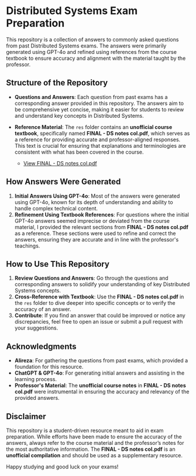 # Distributed Systems Exam Preparation

This repository is a collection of answers to commonly asked questions from past Distributed Systems exams. The answers were primarily generated using GPT-4o and refined using references from the course textbook to ensure accuracy and alignment with the material taught by the professor.

## Structure of the Repository

- **Questions and Answers**: Each question from past exams has a corresponding answer provided in this repository. The answers aim to be comprehensive yet concise, making it easier for students to review and understand key concepts in Distributed Systems.
- **Reference Material**: The `res` folder contains an **unofficial course textbook**, specifically named **FINAL - DS notes col.pdf**, which serves as a reference for providing accurate and professor-aligned responses. This text is crucial for ensuring that explanations and terminologies are consistent with what has been covered in the course.

  - [View FINAL - DS notes col.pdf](./res/FINAL%20-%20DS%20notes%20col.pdf)

## How Answers Were Generated

1. **Initial Answers Using GPT-4o**: Most of the answers were generated using GPT-4o, known for its depth of understanding and ability to handle complex technical content.
2. **Refinement Using Textbook References**: For questions where the initial GPT-4o answers seemed imprecise or deviated from the course material, I provided the relevant sections from **FINAL - DS notes col.pdf** as a reference. These sections were used to refine and correct the answers, ensuring they are accurate and in line with the professor's teachings.

## How to Use This Repository

1. **Review Questions and Answers**: Go through the questions and corresponding answers to solidify your understanding of key Distributed Systems concepts.
2. **Cross-Reference with Textbook**: Use the **FINAL - DS notes col.pdf** in the `res` folder to dive deeper into specific concepts or to verify the accuracy of an answer.
3. **Contribute**: If you find an answer that could be improved or notice any discrepancies, feel free to open an issue or submit a pull request with your suggestions.

## Acknowledgments

- **Alireza**: For gathering the questions from past exams, which provided a foundation for this resource.
- **ChatGPT & GPT-4o**: For generating initial answers and assisting in the learning process.
- **Professor's Material**: The **unofficial course notes** in **FINAL - DS notes col.pdf** were instrumental in ensuring the accuracy and relevancy of the provided answers.

## Disclaimer

This repository is a student-driven resource meant to aid in exam preparation. While efforts have been made to ensure the accuracy of the answers, always refer to the course material and the professor’s notes for the most authoritative information. The **FINAL - DS notes col.pdf** is an **unofficial compilation** and should be used as a supplementary resource.

Happy studying and good luck on your exams!
